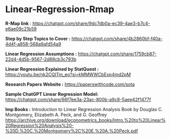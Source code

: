 # Linear-Regression-Rmap
**R-Map link** : https://chatgpt.com/share/9dc7db0a-ec39-4ae3-b7c4-e6ae09c21b59

**Step by Step Topics to Cover :** 
https://chatgpt.com/share/4b2860bf-f40a-4d4f-a858-568a9afd54a9

**Linear Regression Assumptions :** 
https://chatgpt.com/share/1759cb87-22d4-4d5b-9567-2d88cb3c793b

**Linear Regression  Explained by StatQuest :**
https://youtu.be/nk2CQITm_eo?si=kMMWWCbExp4md2pM

**Research Papers Website :** https://paperswithcode.com/sota

**Sample ChatGPT Linear Regression Model:** https://chatgpt.com/share/66f7ee3a-23ac-800b-a9c8-5aee42f1477f

**Imp Books :** Introduction to Linear Regression Analysis Book by Douglas C. Montgomery, Elizabeth A. Peck, and G. Geoffrey\
https://archive.org/download/econometrics_books/Intro.%20to%20Linear%20Regression%20Analysis%20-%20D.%20C.%20Montgomery%2C%20E.%20A.%20Peck.pdf 
